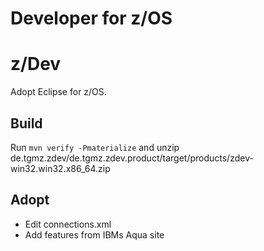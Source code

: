 <!-- Copyright (c) 06.10.2023 Thomas Zierer -->
<!-- -->
<!-- This program and the accompanying materials are made -->
<!-- available under the terms of the Eclipse Public License 2.0 -->
<!-- which is available at https://www.eclipse.org/legal/epl-2.0/ -->
<!-- -->
<!-- SPDX-License-Identifier: EPL-2.0 -->

Developer for z/OS
===================

# z/Dev

Adopt Eclipse for z/OS.

## Build
Run `mvn verify -Pmaterialize` and unzip de.tgmz.zdev/de.tgmz.zdev.product/target/products/zdev-win32.win32.x86_64.zip

## Adopt
*   Edit connections.xml
*   Add features from IBMs Aqua site
